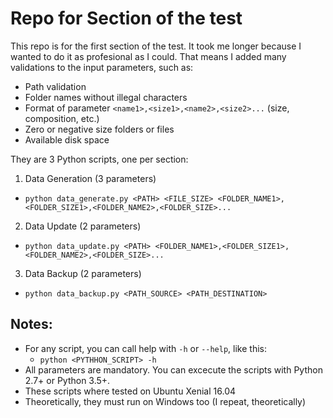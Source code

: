 # Repo for Section of the test

This repo is for the first section of the test. It took me longer because I wanted to do it as profesional as I could. That means I added many validations to the input parameters, such as:

* Path validation
* Folder names without illegal characters
* Format of parameter `<name1>,<size1>,<name2>,<size2>...` (size, composition, etc.)
* Zero or negative size folders or files
* Available disk space

They are 3 Python scripts, one per section:

1. Data Generation (3 parameters)
  * `python data_generate.py <PATH> <FILE_SIZE> <FOLDER_NAME1>,<FOLDER_SIZE1>,<FOLDER_NAME2>,<FOLDER_SIZE>...`
2. Data Update (2 parameters)
  * `python data_update.py <PATH> <FOLDER_NAME1>,<FOLDER_SIZE1>,<FOLDER_NAME2>,<FOLDER_SIZE>...`
3. Data Backup (2 parameters)
  * `python data_backup.py <PATH_SOURCE> <PATH_DESTINATION>`

## Notes:
* For any script, you can call help with `-h` or `--help`, like this:
  * `python <PYTHHON_SCRIPT> -h`
* All parameters are mandatory. You can excecute the scripts with Python 2.7+ or Python 3.5+.
* These scripts where tested on Ubuntu Xenial 16.04
* Theoretically, they must run on Windows too (I repeat, theoretically)





